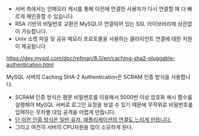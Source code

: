 - 서버 측에서는 인메모리 캐시를 통해 이전에 연결한 사용자가 다시 연결할 때 더 빠르게 재인증할 수 있습니다.
- RSA 기반의 비밀번호 교환은 MySQL이 연결되어 있는 SSL 라이브러리에 상관없이 가능합니다.
- Unix 소켓 파일 및 공유 메모리 프로토콜을 사용하는 클라이언트 연결에 대한 지원이 제공됩니다


https://dev.mysql.com/doc/refman/8.0/en/caching-sha2-pluggable-authentication.html



MySQL 서버의 Caching SHA-2 Authentication은 SCRAM 인증 방식을 사용합니다.
- SCRAM 인증 방식은 평문 비밀번호를 이용해서 5000번 이상 암호화 해시 함수를 실행해야 MySQL 서버로 로그인 요청을 보낼 수 있기 때문에 무작위로 비밀번호를 입력하는 무차별 대임 공격을 어렵게 만듭니다.
- <u>단 이런 인증 방식은 일반 유저, 애플리케이션의 연결도 느리게 만듭니다.</u>
- 그리고 여전히 서버의 CPU자원을 많이 소모하게 된다.